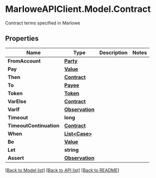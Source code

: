 # MarloweAPIClient.Model.Contract
Contract terms specified in Marlowe

## Properties

Name | Type | Description | Notes
------------ | ------------- | ------------- | -------------
**FromAccount** | [**Party**](Party.md) |  | 
**Pay** | [**Value**](Value.md) |  | 
**Then** | [**Contract**](Contract.md) |  | 
**To** | [**Payee**](Payee.md) |  | 
**Token** | [**Token**](Token.md) |  | 
**VarElse** | [**Contract**](Contract.md) |  | 
**VarIf** | [**Observation**](Observation.md) |  | 
**Timeout** | **long** |  | 
**TimeoutContinuation** | [**Contract**](Contract.md) |  | 
**When** | [**List&lt;Case&gt;**](Case.md) |  | 
**Be** | [**Value**](Value.md) |  | 
**Let** | **string** |  | 
**Assert** | [**Observation**](Observation.md) |  | 

[[Back to Model list]](../README.md#documentation-for-models) [[Back to API list]](../README.md#documentation-for-api-endpoints) [[Back to README]](../README.md)

